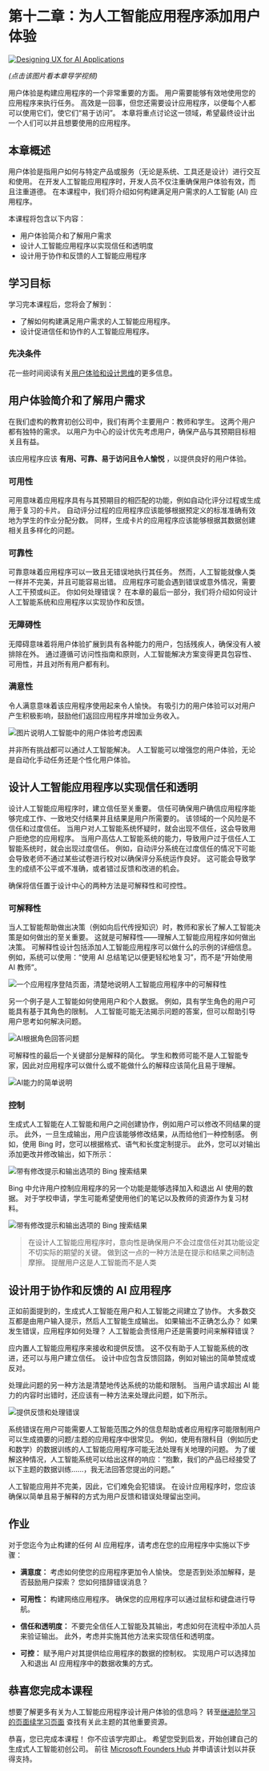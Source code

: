 # 第十二章：为人工智能应用程序添加用户体验

[![Designing UX for AI Applications](../../images/12-lesson-banner.png?)](https://aka.ms/gen-ai-lesson12-gh?)

_(点击该图片看本章导学视频)_

用户体验是构建应用程序的一个非常重要的方面。 用户需要能够有效地使用您的应用程序来执行任务。 高效是一回事，但您还需要设计应用程序，以便每个人都可以使用它们，使它们“易于访问”。 本章将重点讨论这一领域，希望最终设计出一个人们可以并且想要使用的应用程序。

## 本章概述

用户体验是指用户如何与特定产品或服务（无论是系统、工具还是设计）进行交互和使用。 在开发人工智能应用程序时，开发人员不仅注重确保用户体验有效，而且注重道德。 在本课程中，我们将介绍如何构建满足用户需求的人工智能 (AI) 应用程序。

本课程将包含以下内容：

- 用户体验简介和了解用户需求
- 设计人工智能应用程序以实现信任和透明度
- 设计用于协作和反馈的人工智能应用程序

## 学习目标

学习完本课程后，您将会了解到：

- 了解如何构建满足用户需求的人工智能应用程序。
- 设计促进信任和协作的人工智能应用程序。

### 先决条件

花一些时间阅读有关[用户体验和设计思维](https://learn.microsoft.com/training/modules/ux-design?)的更多信息。

## 用户体验简介和了解用户需求

在我们虚构的教育初创公司中，我们有两个主要用户：教师和学生。 这两个用户都有独特的需求。 以用户为中心的设计优先考虑用户，确保产品与其预期目标相关且有益。

该应用程序应该 **有用、可靠、易于访问且令人愉悦** ，以提供良好的用户体验。

### 可用性

可用意味着应用程序具有与其预期目的相匹配的功能，例如自动化评分过程或生成用于复习的卡片。 自动评分过程的应用程序应该能够根据预定义的标准准确有效地为学生的作业分配分数。 同样，生成卡片的应用程序应该能够根据其数据创建相关且多样化的问题。

### 可靠性

可靠意味着应用程序可以一致且无错误地执行其任务。 然而，人工智能就像人类一样并不完美，并且可能容易出错。 应用程序可能会遇到错误或意外情况，需要人工干预或纠正。 你如何处理错误？ 在本章的最后一部分，我们将介绍如何设计人工智能系统和应用程序以实现协作和反馈。

### 无障碍性

无障碍意味着将用户体验扩展到具有各种能力的用户，包括残疾人，确保没有人被排除在外。 通过遵循可访问性指南和原则，人工智能解决方案变得更具包容性、可用性，并且对所有用户都有利。

### 满意性

令人满意意味着该应用程序使用起来令人愉快。 有吸引力的用户体验可以对用户产生积极影响，鼓励他们返回应用程序并增加业务收入。

![图片说明人工智能中的用户体验考虑因素](../../images/uxinai.png?)

并非所有挑战都可以通过人工智能解决。 人工智能可以增强您的用户体验，无论是自动化手动任务还是个性化用户体验。

## 设计人工智能应用程序以实现信任和透明

设计人工智能应用程序时，建立信任至关重要。 信任可确保用户确信应用程序能够完成工作、一致地交付结果并且结果是用户所需要的。 该领域的一个风险是不信任和过度信任。 当用户对人工智能系统怀疑时，就会出现不信任，这会导致用户拒绝您的应用程序。 当用户高估人工智能系统的能力，导致用户过于信任人工智能系统时，就会出现过度信任。 例如，自动评分系统在过度信任的情况下可能会导致老师不通过某些试卷进行校对以确保评分系统运作良好。 这可能会导致学生的成绩不公平或不准确，或者错过反馈和改进的机会。

确保将信任置于设计中心的两种方法是可解释性和可控性。

### 可解释性

当人工智能帮助做出决策（例如向后代传授知识）时，教师和家长了解人工智能决策是如何做出的至关重要。 这就是可解释性——理解人工智能应用程序如何做出决策。 可解释性设计包括添加人工智能应用程序可以做什么的示例的详细信息。 例如，系统可以使用：“使用 AI 总结笔记以便更轻松地复习”，而不是“开始使用 AI 教师”。

![一个应用程序登陆页面，清楚地说明人工智能应用程序中的可解释性](../../images/explanability-in-ai.png?)

另一个例子是人工智能如何使用用户和个人数据。 例如，具有学生角色的用户可能具有基于其角色的限制。 人工智能可能无法揭示问题的答案，但可以帮助引导用户思考如何解决问题。

![AI根据角色回答问题](../../images/solving-questions.png?)

可解释性的最后一个关键部分是解释的简化。 学生和教师可能不是人工智能专家，因此对应用程序可以做什么或不能做什么的解释应该简化且易于理解。

![AI能力的简单说明](../../images/simplified-explanations.png?)

### 控制

生成式人工智能在人工智能和用户之间创建协作，例如用户可以修改不同结果的提示。 此外，一旦生成输出，用户应该能够修改结果，从而给他们一种控制感。 例如，使用 Bing 时，您可以根据格式、语气和长度定制提示。 此外，您可以对输出添加更改并修改输出，如下所示：

![带有修改提示和输出选项的 Bing 搜索结果](../../images/bing1.png? '带有修改提示和输出选项的 Bing 搜索结果')

Bing 中允许用户控制应用程序的另一个功能是能够选择加入和退出 AI 使用的数据。 对于学校申请，学生可能希望使用他们的笔记以及教师的资源作为复习材料。

![带有修改提示和输出选项的 Bing 搜索结果](../../images/bing2.png? '带有修改提示和输出选项的 Bing 搜索结果')

> 在设计人工智能应用程序时，意向性是确保用户不会过度信任对其功能设定不切实际的期望的关键。 做到这一点的一种方法是在提示和结果之间制造摩擦。 提醒用户这是人工智能而不是人类

## 设计用于协作和反馈的 AI 应用程序

正如前面提到的，生成式人工智能在用户和人工智能之间建立了协作。 大多数交互都是由用户输入提示，然后人工智能生成输出。 如果输出不正确怎么办？ 如果发生错误，应用程序如何处理？ 人工智能会责怪用户还是需要时间来解释错误？

应内置人工智能应用程序来接收和提供反馈。 这不仅有助于人工智能系统的改进，还可以与用户建立信任。 设计中应包含反馈回路，例如对输出的简单赞成或反对。

处理此问题的另一种方法是清楚地传达系统的功能和限制。 当用户请求超出 AI 能力的内容时出错时，还应该有一种方法来处理此问题，如下所示。

![提供反馈和处理错误](../../images/feedback-loops.png?)

系统错误在用户可能需要人工智能范围之外的信息帮助或者应用程序可能限制用户可以生成摘要的问题/主题的应用程序中很常见。 例如，使用有限科目（例如历史和数学）的数据训练的人工智能应用程序可能无法处理有关地理的问题。 为了缓解这种情况，人工智能系统可以给出这样的响应：“抱歉，我们的产品已经接受了以下主题的数据训练......，我无法回答您提出的问题。”

人工智能应用并不完美，因此，它们难免会犯错误。 在设计应用程序时，您应该确保以简单且易于解释的方式为用户反馈和错误处理留出空间。

## 作业

对于您迄今为止构建的任何 AI 应用程序，请考虑在您的应用程序中实施以下步骤：

- **满意度：** 考虑如何使您的应用程序更加令人愉快。 您是否到处添加解释，是否鼓励用户探索？ 您如何措辞错误消息？

- **可用性：** 构建网络应用程序。 确保您的应用程序可以通过鼠标和键盘进行导航。

- **信任和透明度：** 不要完全信任人工智能及其输出，考虑如何在流程中添加人员来验证输出。 此外，考虑并实施其他方法来实现信任和透明度。

- **可控：** 赋予用户对其提供给应用程序的数据的控制权。 实现用户可以选择加入和退出 AI 应用程序中的数据收集的方式。

## 恭喜您完成本课程

想要了解更多有关为人工智能应用程序设计用户体验的信息吗？ 转至[继进阶学习的页面续学习页面](https://aka.ms/genai-collection?) 查找有关此主题的其他重要资源。

恭喜，您已完成本课程！ 你不应该学完即止。 希望您受到启发，开始创建自己的生成式人工智能初创公司。 前往 [Microsoft Founders Hub](https://aka.ms/genai-Foundershub?) 并申请该计划以并获得支持。
